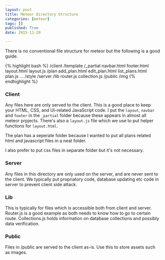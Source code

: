 ```yaml
---
layout: post
title: Meteor Directory Structure
categories: [meteor]
tags: []
published: True
date: 2015-11-20

---
```


There is no conventional file structure for meteor but the following is a good guide. 

{% highlight bash %}
/client
  /template
    /_partial
      navbar.html
      footer.html
      layout.html
      layout.js
    /plan
      add_plan.html
      edit_plan.html
      list_plans.html
      plan.js
    ...
  /style
/server
/lib
  router.js
  collection.js
/public
  /img
{% endhighlight %}

### Client
Any files here are only served to the client. This is a good place to keep your HTML, CSS, and UI-related JavaScript code. I put the `layout`, `navbar` and `footer` in the `_partial` folder because these appears in almost all meteor prpjects. There's also a `layout.js` file which we use to put helper functions for `layout.html`. 

The plan has a seperate folder because I wanted to put all plans related html and javascript files in a neat folder. 

I also prefer to put css files in separate folder but it's not necessary.

### Server
Any files in this directory are only used on the server, and are never sent to the client. We typically put propriatory code, database updating etc code in server to prevent client side attack. 

### Lib
This is typically for files which is accessible both from client and server. Router.js is a good example as both needs to know how to go to certain route. Collections.js holds information on database collections and possibly data verification.

### Public
Files in /public are served to the client as-is. Use this to store assets such as images.
